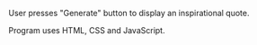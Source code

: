 User presses "Generate" button to display an inspirational quote.

Program uses HTML, CSS and JavaScript.
